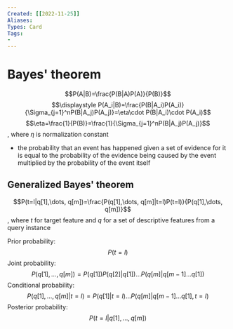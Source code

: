 ```yaml
---
Created: [[2022-11-25]]
Aliases: 
Types: Card
Tags: 
- 
---
```

# Bayes' theorem
$$P(A|B)=\frac{P(B|A)P(A)}{P(B)}$$
$$\displaystyle P(A_i|B)=\frac{P(B|A_i)P(A_i)}{\Sigma_{j=1}^nP(B|A_j)P(A_j)}=\eta\cdot P(B|A_i)\cdot P(A_i)$$
$$\eta=\frac{1}{P(B)}=\frac{1}{\Sigma_{j=1}^nP(B|A_j)P(A_j)}$$
, where $\eta$ is normalization constant
- the probability that an event has happened given a set of evidence for it is equal to the probability of the evidence being caused by the event multiplied by the probability of the event itself

## Generalized Bayes' theorem
$$P(t=l|q[1],\dots, q[m])=\frac{P(q[1],\dots, q[m]|t=l)P(t=l)}{P(q[1],\dots, q[m])}$$
, where $t$ for target feature and $q$ for a set of descriptive features from a query instance

Prior probability: 
$$P(t=l)$$
Joint probability: 
$$P(q[1],\dots, q[m])=P(q[1])P(q[2]|q[1])\dots P(q[m]|q[m-1]\dots q[1])$$
Conditional probability: 
$$P(q[1],\dots, q[m]|t=l)=P(q[1]|t=l)\dots P(q[m]|q[m-1]\dots q[1],t=l)$$
Posterior probability:
$$P(t=l|q[1],\dots, q[m])$$